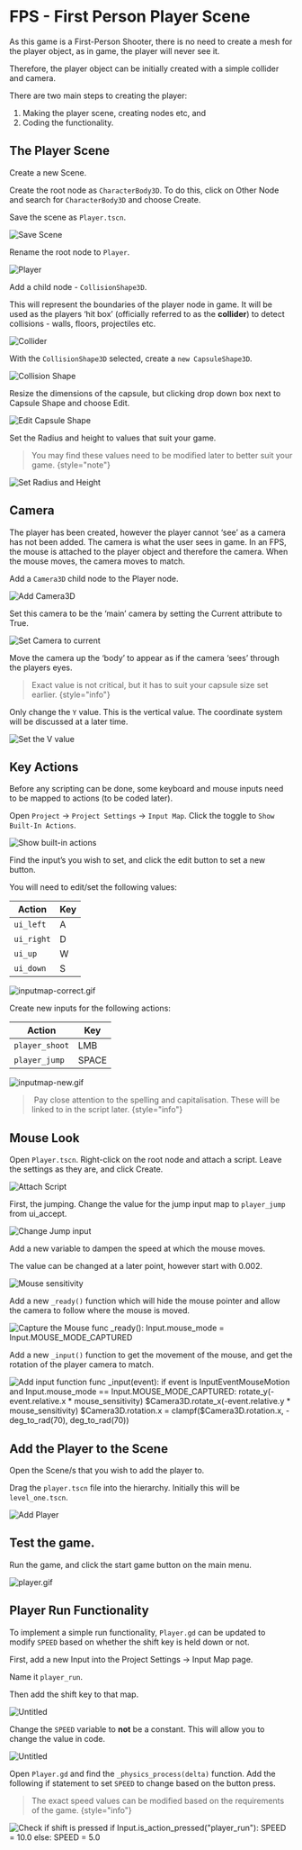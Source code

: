 # FPS - First Person Player Scene

As this game is a First-Person Shooter, there is no need to create a mesh for the player object, as in game, the player will never see it.

Therefore, the player object can be initially created with a simple collider and camera.

There are two main steps to creating the player:

1. Making the player scene, creating nodes etc, and 
2. Coding the functionality.

## The Player Scene

Create a new Scene. 

Create the root node as `CharacterBody3D`. To do this, click on Other Node and search for `CharacterBody3D` and choose Create.

Save the scene as `Player.tscn`.

![Save Scene](fpc-SaveScene.png)

Rename the root node to `Player`.

![Player](fpc-RenameRoot.png)

Add a child node - `CollisionShape3D`.

This will represent the boundaries of the player node in game. It will be used as the players ‘hit box’ (officially referred to as the **collider**) to detect collisions - walls, floors, projectiles etc.

![Collider](fpc-Collider.png)

With the `CollisionShape3D` selected, create a `new CapsuleShape3D`.

![Collision Shape](fpc-CollisionShape.png)

Resize the dimensions of the capsule, but clicking drop down box next to Capsule Shape and choose Edit.

![Edit Capsule Shape](fpc-EditCapsuleShape.png)

Set the Radius and height to values that suit your game.

> You may find these values need to be modified later to better suit your game.
{style="note"}

![Set Radius and Height](fpc-RadiusHeight.png)

## Camera

The player has been created, however the player cannot ‘see’ as a camera has not been added. The camera is what the user sees in game. In an FPS, the mouse is attached to the player object and therefore the camera. When the mouse moves, the camera moves to match.

Add a `Camera3D` child node to the Player node.

![Add Camera3D](fpc-Camera3d.png)

Set this camera to be the ‘main’ camera by setting the Current attribute to True.

![Set Camera to current](fpc-CameraCurrent.png)

Move the camera up the ‘body’ to appear as if the camera ‘sees’ through the players eyes.

> Exact value is not critical, but it has to suit your capsule size set earlier.
{style="info"}

Only change the `Y` value. This is the vertical value. The coordinate system will be discussed at a later time.

![Set the V value](fpc-CameraYValue.png)

## Key Actions

Before any scripting can be done, some keyboard and mouse inputs need to be mapped to actions (to be coded later).

Open `Project` → `Project Settings` → `Input Map`. Click the toggle to `Show Built-In Actions`.

![Show built-in actions](InputMap-BuiltInActions.png)

Find the input’s you wish to set, and click the edit button to set a new button.

You will need to edit/set the following values:

| Action     | Key |
|------------|-----|
| `ui_left`  | A   |
| `ui_right` | D   |
| `ui_up`    | W   |
| `ui_down`  | S   |


![inputmap-correct.gif](InputMap-correct.gif)

Create new inputs for the following actions:

| Action         | Key   |
|----------------|-------|
| `player_shoot` | LMB   |
| `player_jump`  | SPACE |


![inputmap-new.gif](InputMap-new.gif)


>️ Pay close attention to the spelling and capitalisation. These will be linked to in the script later.
{style="info"}

## Mouse Look

Open `Player.tscn`. Right-click on the root node and attach a script. Leave the settings as they are, and click Create.

![Attach Script](fpc-PlayerAddScript.png)

First, the jumping. Change the value for the jump input map to `player_jump` from ui_accept.

![Change Jump input](fpc-ScriptJump.png)

Add a new variable to dampen the speed at which the mouse moves.

The value can be changed at a later point, however start with 0.002.

![Mouse sensitivity](fpc-ScriptMouseSensitivity.png)

Add a new `_ready()` function which will hide the mouse pointer and allow the camera to follow where the mouse is moved.

<tabs>
<tab title="Screenshot">
<img src="fpc-ScriptMouseCapture.png" alt="Capture the Mouse"/>
</tab>
<tab title="Code">
<code-block>
func _ready():
    Input.mouse_mode = Input.MOUSE_MODE_CAPTURED
</code-block>
</tab>
</tabs>

Add a new `_input()` function to get the movement of the mouse, and get the rotation of the player camera to match.

<tabs>
<tab title="Screenshot">
<img src="fpc-ScriptAddInputFunc.png" alt="Add input function" />
</tab>
<tab title="Code">
<code-block>
func _input(event):
    if event is InputEventMouseMotion and Input.mouse_mode == Input.MOUSE_MODE_CAPTURED:
        rotate_y(-event.relative.x * mouse_sensitivity)
        $Camera3D.rotate_x(-event.relative.y * mouse_sensitivity)
        $Camera3D.rotation.x = clampf($Camera3D.rotation.x, -deg_to_rad(70), deg_to_rad(70))
</code-block>
</tab>
</tabs>




## Add the Player to the Scene

Open the Scene/s that you wish to add the player to.

Drag the `player.tscn` file into the hierarchy. Initially this will be `level_one.tscn`.

![Add Player](fpc-AddPlayer.png)

## Test the game.

Run the game, and click the start game button on the main menu.

![player.gif](fpc-PlayerInGame.gif)

<include from="reusableContent.topic" element-id="commitPush"/>

## Player Run Functionality

To implement a simple run functionality, `Player.gd` can be updated to modify `SPEED` based on whether the shift key is held down or not.

First, add a new Input into the Project Settings → Input Map page.

Name it `player_run`.

Then add the shift key to that map.

![Untitled](fpc-InputMapShift.png)

Change the `SPEED` variable to **not** be a constant. This will allow you to change the value in code.

![Untitled](fpc-SpeedVariable.png)

Open `Player.gd` and find the `_physics_process(delta)` function. Add the following if statement to set `SPEED` to change based on the button press.

> The exact speed values can be modified based on the requirements of the game.
{style="info"}


<tabs>
<tab title="Screenshot">
<img src="fpc-SpeedShiftCheck.png" alt="Check if shift is pressed"/>
</tab>
<tab title="Code">
<code-block>
if Input.is_action_pressed("player_run"):
        SPEED = 10.0
    else:
        SPEED = 5.0
</code-block>
</tab>
</tabs>

<include from="reusableContent.topic" element-id="commitPush"/>